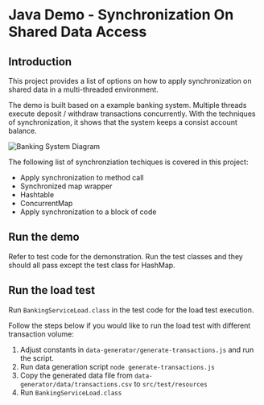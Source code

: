 # Java Demo - Synchronization On Shared Data Access

## Introduction
This project provides a list of options on how to apply synchronization on shared data in a multi-threaded environment.

The demo is built based on a example banking system. Multiple threads execute deposit / withdraw transactions concurrently. With the techniques of synchronization, it shows that the system keeps a consist account balance.

![Banking System Diagram](https://github.com/gavinklfong/java-concurrent-map-demo/main/blob/01-banking-system.png?raw=true)

The following list of synchronziation techiques is covered in this project:
- Apply synchronization to method call 
- Synchronized map wrapper 
- Hashtable 
- ConcurrentMap 
- Apply synchronization to a block of code

## Run the demo
Refer to test code for the demonstration. Run the test classes and they should all pass except the test class for HashMap.

## Run the load test
Run `BankingServiceLoad.class` in the test code for the load test execution. 

Follow the steps below if you would like to run the load test with different transaction volume:
1. Adjust constants in `data-generator/generate-transactions.js` and run the script.
2. Run data generation script `node generate-transactions.js`
3. Copy the generated data file from `data-generator/data/transactions.csv` to `src/test/resources`
4. Run `BankingServiceLoad.class`
